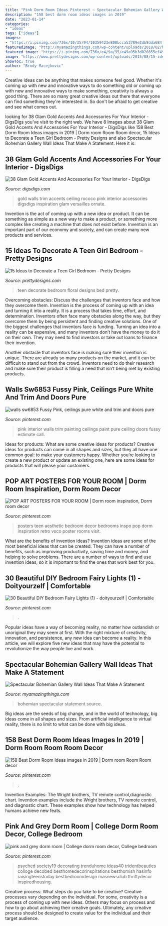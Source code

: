 ```yaml
---
title: "Pink Dorm Room Ideas Pinterest ~ Spectacular Bohemian Gallery Wall Ideas That Make A Statement"
description: "158 best dorm room ideas images in 2019"
date: "2023-01-14"
categories:
- "ideas"
tags: ["ideas"]
images:
- "https://i.pinimg.com/736x/10/35/94/10359423e808bcca53789e2db8dda684.jpg"
featuredImage: "http://myamazingthings.com/wp-content/uploads/2018/02/bohemian-gallery-wall-3.jpg"
featured_image: "https://i.pinimg.com/736x/e4/9a/95/e49a95b3d026655ef498aae5e856eb73--pink-ceiling-interior-painting.jpg"
image: "https://www.prettydesigns.com/wp-content/uploads/2015/08/15-ideas-to-decorate-a-teen-girl-bedroom6.jpg"
ShowToc: true
author: "Brody Macejkovic"
---
```



Creative ideas can be anything that makes someone feel good. Whether it's coming up with new and innovative ways to do something old or coming up with new and innovative ways to make something, creativity is always a good thing. There are so many great creative ideas out there that everyone can find something they're interested in. So don't be afraid to get creative and see what comes out.

	

		
looking for 38 Glam Gold Accents And Accessories For Your Interior - DigsDigs you've visit to the right web. We have 8 Images about 38 Glam Gold Accents And Accessories For Your Interior - DigsDigs like 158 Best Dorm Room Ideas images in 2019 | Dorm room Room Room decor, 15 Ideas to Decorate a Teen Girl Bedroom - Pretty Designs and also Spectacular Bohemian Gallery Wall Ideas That Make A Statement. Here it is:
		
    
## 38 Glam Gold Accents And Accessories For Your Interior - DigsDigs

<img loading=lazy src="http://www.digsdigs.com/photos/gold-accents-and-accessories-for-your-interior-34.jpg" onerror="this.onerror=null;this.src='https://tse2.mm.bing.net/th?id=OIP.ZrVGODqRS7AKkTVdDrhexAAAAA&amp;pid=15.1';" alt="38 Glam Gold Accents And Accessories For Your Interior - DigsDigs">

_Source: digsdigs.com_

>gold walls trim accents ceiling rococo pink interior accessories digsdigs inspiration glam versailles ornate. 

	

Invention is the act of coming up with a new idea or product. It can be something as simple as a new way to make a product, or something more complex like creating a machine that does not exist before. Invention is an important part of our economy and society, and can create many new products and services.

    
## 15 Ideas To Decorate A Teen Girl Bedroom - Pretty Designs

<img loading=lazy src="https://www.prettydesigns.com/wp-content/uploads/2015/08/15-ideas-to-decorate-a-teen-girl-bedroom6.jpg" onerror="this.onerror=null;this.src='https://tse1.mm.bing.net/th?id=OIP.yObCQrTuKP5rQlrc9j0JTgHaJ4&amp;pid=15.1';" alt="15 Ideas to Decorate a Teen Girl Bedroom - Pretty Designs">

_Source: prettydesigns.com_

>teen decorate bedroom floral designs bed pretty. 

	

Overcoming obstacles: Discuss the challenges that inventors face and how they overcome them.
Invention is the process of coming up with an idea and turning it into a reality. It is a process that takes time, effort, and determination. Inventors often face many obstacles along the way, but they overcome them by being persistent and finding creative solutions.
One of the biggest challenges that inventors face is funding. Turning an idea into a reality can be expensive, and many inventors don’t have the money to do it on their own. They may need to find investors or take out loans to finance their invention.

Another obstacle that inventors face is making sure their invention is unique. There are already so many products on the market, and it can be difficult to stand out from the crowd. Inventors need to do their research and make sure their product is filling a need that isn’t being met by existing products.

    
## Walls Sw6853 Fussy Pink, Ceilings Pure White And Trim And Doors Pure

<img loading=lazy src="https://i.pinimg.com/736x/e4/9a/95/e49a95b3d026655ef498aae5e856eb73--pink-ceiling-interior-painting.jpg" onerror="this.onerror=null;this.src='https://tse1.mm.bing.net/th?id=OIP.tB89nyPDIiIjBhZMb49hiQHaLQ&amp;pid=15.1';" alt="walls sw6853 Fussy Pink, ceilings pure white and trim and doors pure">

_Source: pinterest.com_

>pink interior walls trim painting ceilings paint pure ceiling doors fussy estimate call. 

	

Ideas for products: What are some creative ideas for products?
Creative ideas for products can come in all shapes and sizes, but they all have one common goal: to make your customers happy. Whether you’re looking to create a new product or update an existing one, here are some ideas for products that will please your customers.

    
## POP ART POSTERS FOR YOUR ROOM | Dorm Room Inspiration, Dorm Room Decor

<img loading=lazy src="https://i.pinimg.com/736x/5f/d0/e3/5fd0e30448cd5a6646173dc47c630ecd.jpg" onerror="this.onerror=null;this.src='https://tse2.mm.bing.net/th?id=OIP.U8KlDpmApx6ubKMUrM7DawHaK8&amp;pid=15.1';" alt="POP ART POSTERS FOR YOUR ROOM | Dorm room inspiration, Dorm room decor">

_Source: pinterest.com_

>posters teen aesthetic bedroom decor bedrooms inspo pop dorm inspiration retro vsco poster rooms visit. 

	

What are the benefits of invention ideas?
Invention ideas are some of the most beneficial ideas that can be created. They can have a number of benefits, such as improving productivity, saving time and money, and helping to solve problems. There are a number of ways to find and use invention ideas, so it is important to find the ones that work best for you.

    
## 30 Beautiful DIY Bedroom Fairy Lights (1) - Doityourzelf | Comfortable

<img loading=lazy src="https://i.pinimg.com/736x/10/35/94/10359423e808bcca53789e2db8dda684.jpg" onerror="this.onerror=null;this.src='https://tse2.mm.bing.net/th?id=OIP.PMtKtPA88VqlgXPu-cnOVgHaMm&amp;pid=15.1';" alt="30 Beautiful DIY Bedroom Fairy Lights (1) - doityourzelf | Comfortable">

_Source: pinterest.com_

>. 

	

Popular ideas have a way of becoming reality, no matter how outlandish or unoriginal they may seem at first. With the right mixture of creativity, innovation, and persistence, any new idea can become a reality. In this article, we will explore five new ideas that may have the potential to revolutionize the way people live and work.

    
## Spectacular Bohemian Gallery Wall Ideas That Make A Statement

<img loading=lazy src="http://myamazingthings.com/wp-content/uploads/2018/02/bohemian-gallery-wall-3.jpg" onerror="this.onerror=null;this.src='https://tse4.mm.bing.net/th?id=OIP.AHM-y3hp0fCCRWLb-fiLiAHaJ4&amp;pid=15.1';" alt="Spectacular Bohemian Gallery Wall Ideas That Make A Statement">

_Source: myamazingthings.com_

>bohemian spectacular statement source. 

	

Big ideas are the seeds of big change, and in the world of technology, big ideas come in all shapes and sizes. From artificial intelligence to virtual reality, there is no limit to what can be done with big ideas.

    
## 158 Best Dorm Room Ideas Images In 2019 | Dorm Room Room Room Decor

<img loading=lazy src="https://i.pinimg.com/736x/c5/e9/38/c5e938427989dbf09d23a59a8fcaee84.jpg" onerror="this.onerror=null;this.src='https://tse4.mm.bing.net/th?id=OIP.KFc_llP7o_IIye5RkMKTHwHaJ3&amp;pid=15.1';" alt="158 Best Dorm Room Ideas images in 2019 | Dorm room Room Room decor">

_Source: pinterest.com_

>. 

	

Invention Examples: The Wright brothers, TV remote control,diagnostic chart.
Invention examples include the Wright brothers, TV remote control, and diagnostic chart. These examples show how technology has helped humans achieve new feats.

    
## Pink And Grey Dorm Room | College Dorm Room Decor, College Bedroom

<img loading=lazy src="https://i.pinimg.com/736x/e6/25/5a/e6255a1e6af65e49da4c1a6442af989a.jpg" onerror="this.onerror=null;this.src='https://tse1.mm.bing.net/th?id=OIP.VCvdFCuEUVv6Chm3qV513gHaJ3&amp;pid=15.1';" alt="pink and grey dorm room | College dorm room decor, College bedroom">

_Source: pinterest.com_

>psyched society19 decorating trenduhome ideas40 tridentbeauties colloge decobed besthomedecorinspirations besthomish hasinfo raisingteenstoday bestbedroomdesign masnewsclub thriftydecor inspiredhousing. 

	

Creative process: What steps do you take to be creative?
Creative processes vary depending on the individual. For some, creativity is a process of coming up with new ideas. Others may focus on process and how to go about achieving their creative goals. Ultimately, any creative process should be designed to create value for the individual and their target audience.

